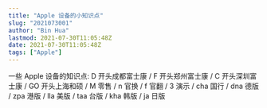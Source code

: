 ```yaml
---
title: "Apple 设备的小知识点"
slug: "2021073001"
author: "Bin Hua"
lastmod: 2021-07-30T11:05:48Z
date: 2021-07-30T11:05:48Z
tags: ["Apple"]
---
```


一些 Apple 设备的知识点: D 开头成都富士康 / F 开头郑州富士康 / C 开头深圳富士康 / GO 开头上海和硕 / M 零售 / n 官换 / f 官翻 / 3 演示 / cha 国行 / dna 德版 / zpa 港版 / lla 美版 / taa 台版 / kha 韩版 / ja 日版
